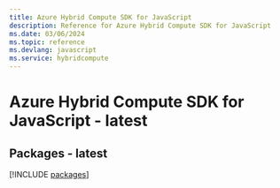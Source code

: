 ```yaml
---
title: Azure Hybrid Compute SDK for JavaScript
description: Reference for Azure Hybrid Compute SDK for JavaScript
ms.date: 03/06/2024
ms.topic: reference
ms.devlang: javascript
ms.service: hybridcompute
---
```

# Azure Hybrid Compute SDK for JavaScript - latest
## Packages - latest
[!INCLUDE [packages](hybrid-compute-index.md)]